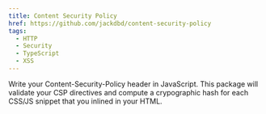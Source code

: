 ```yaml
---
title: Content Security Policy
href: https://github.com/jackdbd/content-security-policy
tags:
  - HTTP
  - Security
  - TypeScript
  - XSS
---
```

Write your Content-Security-Policy header in JavaScript.
This package will validate your CSP directives and compute a crypographic hash for each CSS/JS snippet that you inlined in your HTML.
